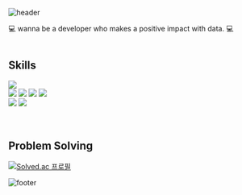 ![header](https://capsule-render.vercel.app/api?type=waving&animation=fadeIn&text=Hyen's%20Hub&fontColor=FFFFFF&fontSize=50&fontAlign=80)

<div>

:computer: wanna be a developer who makes a positive impact with data. :computer:
</br></br>


  ##  Skills
  
   <!--주언어-->
   <img src="https://img.shields.io/badge/Python-3776AB?style=flat&logo=Python&logoColor=white"/>
   </br>
   <!--ML/DL-->
   <img src="https://img.shields.io/badge/PyTorch-EE4C2C?style=flat&logo=PyTorch&logoColor=white"/>
   <img src="https://img.shields.io/badge/TensorFlow-FF6F00?style=flat&logo=TensorFlow&logoColor=white"/>
   <img src="https://img.shields.io/badge/scikitlearn-F7931E?style=flat&logo=scikitlearn&logoColor=white"/>
   <img src="https://img.shields.io/badge/OpenCV-5C3EE8?style=flat&logo=OpenCV&logoColor=white"/>
   </br>
   <!--그 외-->
   <img src="https://img.shields.io/badge/MySQL-4479A1?style=flat&logo=MySQL&logoColor=white"/>
   <img src="https://img.shields.io/badge/Tableau-E97627?style=flat&logo=Tableau&logoColor=white"/>
  </br></br></br>

  
  ## Problem Solving
  [![Solved.ac
프로필](http://mazassumnida.wtf/api/v2/generate_badge?boj=gldia5996)](https://solved.ac/{handle})

</div>

![footer](https://capsule-render.vercel.app/api?type=waving&color=gradient&height=120&animation=fadeIn&section=footer)
